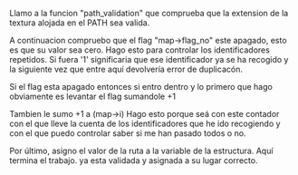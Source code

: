 Llamo a la funcion "path_validation" que comprueba que la extension de la textura alojada en el PATH sea valida.

A continuacion compruebo que el flag "map->flag_no" este apagado, esto es que su valor sea cero. Hago esto para controlar los identificadores repetidos. Si fuera '1' significaria que ese identificador ya se ha recogido y la siguiente vez que entre aquí devolvería error de duplicacón.

Si el flag esta apagado entonces si entro dentro y lo primero que hago obviamente es levantar el flag sumandole +1

Tambien le sumo +1 a (map->i) Hago esto porque seá con este contador con el que lleve la cuenta de los identificadores que he ido recogiendo y con el que puedo controlar saber si me han pasado todos o no.

Por último, asigno el valor de la ruta a la variable de la estructura. Aquí termina el trabajo. ya esta validada y asignada a su lugar correcto.
